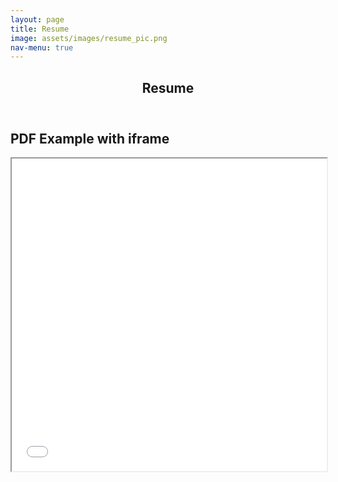 ```yaml
---
layout: page
title: Resume
image: assets/images/resume_pic.png
nav-menu: true
---
```


<!-- Main -->
<div id="main" class="alt">

<!-- One -->
<section id="one">
	<div class="inner">
		<header class="major">
			<h1>Resume</h1>
		</header>

<!-- Content -->
<body>
	<h1>PDF Example with iframe</h1>
	<iframe src="assets/files/2022_RESUME.pdf" width="100%" height="500px"></iframe>
</body>
